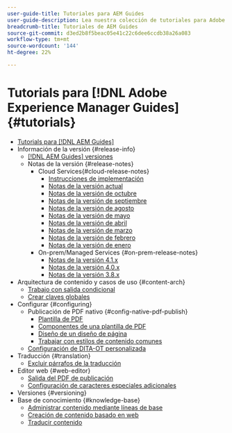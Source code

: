 ```yaml
---
user-guide-title: Tutoriales para AEM Guides
user-guide-description: Lea nuestra colección de tutoriales para Adobe Experience Manager Guides.
breadcrumb-title: Tutoriales de AEM Guides
source-git-commit: d3ed2b8f5beac05e41c22c6dee6ccdb38a26a083
workflow-type: tm+mt
source-wordcount: '144'
ht-degree: 22%

---
```



# Tutorials para [!DNL Adobe Experience Manager Guides] {#tutorials}

+ [Tutorials para [!DNL AEM Guides]](overview.md)
+ Información de la versión {#release-info}
   + [[!DNL AEM Guides] versiones](./release-info/latest-release-info.md)
   + Notas de la versión {#release-notes}
      + Cloud Services{#cloud-release-notes}
         + [Instrucciones de implementación](./release-info/deploy-xml-on-aemaacs.md)
         + [Notas de la versión actual](./release-info/release-notes-2022.11.0.md)
         + [Notas de la versión de octubre](./release-info/release-notes-2022.10.0.md)
         + [Notas de la versión de septiembre](./release-info/release-notes-2022.9.0.md)
         + [Notas de la versión de agosto](./release-info/release-notes-2022.8.0.md)
         + [Notas de la versión de mayo](./release-info/release-notes-2022.5.0.md)
         + [Notas de la versión de abril](./release-info/release-notes-2022.4.0.md)
         + [Notas de la versión de marzo](./release-info/release-notes-2022.3.0.md)
         + [Notas de la versión de febrero](./release-info/release-notes-2022.2.0.md)
         + [Notas de la versión de enero](./release-info/release-notes-2022.1.0.md)
      + On-prem/Managed Services {#on-prem-release-notes}
         + [Notas de la versión 4.1.x](./release-info/release-notes-4.1.md)
         + [Notas de la versión 4.0.x](https://helpx.adobe.com/xml-documentation-for-experience-manager/release-note/release-notes-xml-documentation-solution-4-0.html)
         + [Notas de la versión 3.8.x](https://helpx.adobe.com/xml-documentation-for-experience-manager/release-note/release-notes-xml-documentation-solution-3-8.html)
+ Arquitectura de contenido y casos de uso {#content-arch}
   + [Trabajo con salida condicional](./content-architecture/create-and-use-conditions.md)
   + [Crear claves globales](./content-architecture/create-global-keys.md)
+ Configurar {#configuring}
   + Publicación de PDF nativo {#config-native-pdf-publish}
      + [Plantilla de PDF](./native-pdf/pdf-template.md)
      + [Componentes de una plantilla de PDF](./native-pdf/components-pdf-template.md)
      + [Diseño de un diseño de página](./native-pdf/design-page-layout.md)
      + [Trabajar con estilos de contenido comunes](./native-pdf/stylesheet.md)
   + [Configuración de DITA-OT personalizada](./configuring/setup-a-custom-dita-ot.md)
+ Traducción {#translation}
   + [Excluir párrafos de la traducción](./translation/exclude-paragraphs-from-translation.md)
+ Editor web {#web-editor}
   + [Salida del PDF de publicación](./web-editor/native-pdf-web-editor.md)
   + [Configuración de caracteres especiales adicionales](./web-editor/configure-additional-special-characters.md)
+ Versiones {#versioning}
+ Base de conocimiento {#knowledge-base}
   + [Administrar contenido mediante líneas de base](./knowledge-base/expert-sessions/baselines-dec22.md)
   + [Creación de contenido basado en web](./knowledge-base/expert-sessions/webbased-authoring-jan2023.md)
   + [Traducir contenido](./knowledge-base/expert-sessions/translating-content-using-aem-guides-oct22.md)